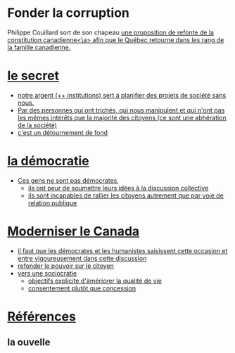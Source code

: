 # Fonder la corruption

Philippe Couillard sort de son chapeau <a href="#nouvelle"> une proposition de refonte de la constitution canadienne<\a> afin que le Québec retourne dans les rang de la famille canadienne.



# le secret

  - notre argent (++ institutions) sert à planifier des projets de société sans nous.
  - Par des personnes qui ont trichés, qui nous manipulent et qui n'ont pas les mêmes intérêts que la majorité des citoyens (ce sont une abhération de la société)
  - c'est un détournement de fond

# la démocratie

  - Ces gens ne sont pas démocrates,
    - ils ont peur de soumettre leurs idées à la discussion collective
    - ils sont incapables de rallier les citoyens autrement que par voie de relation publique

# Moderniser le Canada

  - il faut que les démocrates et les humanistes saisissent cette occasion et entre vigoureusement dans cette discussion
  - refonder le pouvoir sur le citoyen
  - vers une sociocratie
    - objectifs explicite d'àmériorer la qualité de vie
    - consentement plutôt que concession


# Références

## <a id="nouvelle">la ouvelle</a>
